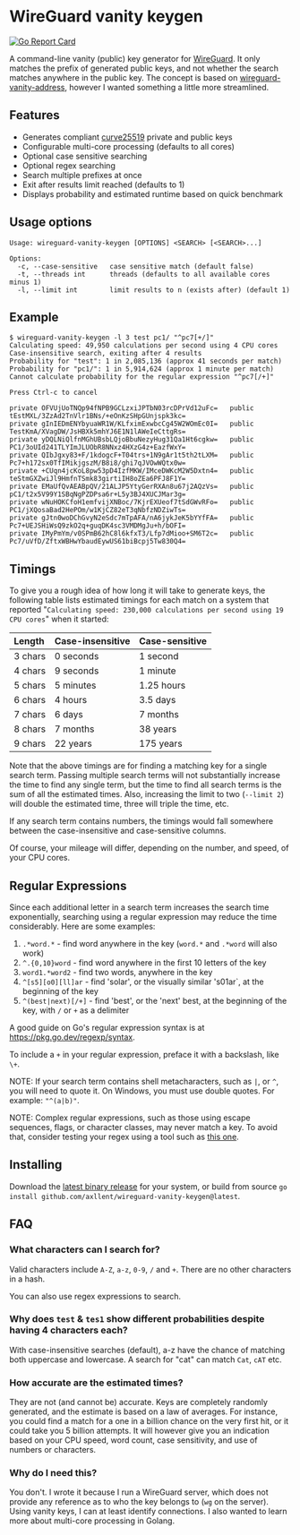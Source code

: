 # WireGuard vanity keygen

[![Go Report Card](https://goreportcard.com/badge/github.com/axllent/wireguard-vanity-keygen)](https://goreportcard.com/report/github.com/axllent/wireguard-vanity-keygen)

A command-line vanity (public) key generator for [WireGuard](https://www.wireguard.com/). It only matches the prefix of generated public keys,
and not whether the search matches anywhere in the public key. The concept is based on 
[wireguard-vanity-address](https://github.com/warner/wireguard-vanity-address), however I wanted something a little more streamlined.


## Features

- Generates compliant [curve25519](https://cr.yp.to/ecdh.html) private and public keys
- Configurable multi-core processing (defaults to all cores)
- Optional case sensitive searching
- Optional regex searching
- Search multiple prefixes at once
- Exit after results limit reached (defaults to 1)
- Displays probability and estimated runtime based on quick benchmark


## Usage options

```
Usage: wireguard-vanity-keygen [OPTIONS] <SEARCH> [<SEARCH>...]

Options:
  -c, --case-sensitive   case sensitive match (default false)
  -t, --threads int      threads (defaults to all available cores minus 1)
  -l, --limit int        limit results to n (exists after) (default 1)
```


## Example

```
$ wireguard-vanity-keygen -l 3 test pc1/ "^pc7[+/]"
Calculating speed: 49,950 calculations per second using 4 CPU cores
Case-insensitive search, exiting after 4 results
Probability for "test": 1 in 2,085,136 (approx 41 seconds per match)
Probability for "pc1/": 1 in 5,914,624 (approx 1 minute per match)
Cannot calculate probability for the regular expression "^pc7[/+]"

Press Ctrl-c to cancel

private OFVUjUoTNQp94fNPB9GCLzxiJPTbN03rcDPrVd12uFc=   public tEstMXL/3ZzAd2TnVlr1BNs/+eOnKzSHpGUnjspk3kc=
private gInIEDmENYbyuaWR1W/KLfximExwbcCg45W2WOmEc0I=   public TestKmA/XVagDW/JsHBXk5mhYJ6E1N1lAWeIeCttgRs=
private yDQLNiQlfnMGhUBsbLQjoBbuNezyHug31Qa1Ht6cgkw=   public PC1/3oUId241TLYImJLUObR8NNxz4HXzG4z+EazfWxY=
private QIbJgxy83+F/1kdogcF+T04trs+1N9gAr1t5th2tLXM=   public Pc7+h172sx0TfIMikjgszM/B8i8/ghi7qJVOwWQtx0w=
private +CUqn4jcKoL8pw53pD4IzfMKW/IMceDWKcM2W5Dxtn4=   public teStmGXZwiJl9HmfnTSmk83girtiIH8oZEa6PFJ8F1Y=
private EMaUfQvAEABpQV/21ALJP5YtyGerRXAn8u67j2AQzVs=   public pC1/t2x5V99Y1SBqNgPZDPsa6r+L5y3BJ4XUCJMar3g=
private wNuHOKCfoH1emfvijXNBoc/7KjrEXUeof7tSdGWvRFo=   public PC1/jXQosaBad2HePOm/w1KjCZ82eT3qNbfzNDZiwTs=
private gJtn0woDChGvyN2eSdc7mTpAFA/nA6jykJeK5bYYfFA=   public Pc7+UEJSHiWsQ9zkO2q+guqDK4sc3VMDMgJu+h/bOFI=
private IMyPmYm/v0SPmB62hC8l6kfxT3/Lfp7dMioo+SM6T2c=   public Pc7/uVfD/ZftxWBHwYbaudEywUS61biBcpj5Tw830Q4=
```


## Timings

To give you a rough idea of how long it will take to generate keys, the following table lists
estimated timings for each match on a system that reported  "`Calculating speed: 230,000 calculations per second using 19 CPU cores`" when it started:

| Length  | Case-insensitive | Case-sensitive |
| :------ | :--------------- | :------------- |
| 3 chars | 0 seconds        | 1 second       |
| 4 chars | 9 seconds        | 1 minute       |
| 5 chars | 5 minutes        | 1.25 hours     |
| 6 chars | 4 hours          | 3.5 days       |
| 7 chars | 6 days           | 7 months       |
| 8 chars | 7 months         | 38 years       |
| 9 chars | 22 years         | 175 years      |

Note that the above timings are for finding a matching key for a single search term.
Passing multiple search terms will not substantially increase the time to find any single term, but the time to find
all search terms is the sum of all the estimated times.
Also, increasing the limit to two (`--limit 2`) will double the estimated time, three will triple the time, etc.

If any search term contains numbers, the timings would fall somewhere between the case-insensitive and case-sensitive columns.

Of course, your mileage will differ, depending on the number, and speed, of your CPU cores.


## Regular Expressions

Since each additional letter in a search term increases the search time exponentially, searching using a regular expression may
reduce the time considerably. Here are some examples:

1. `.*word.*` - find word anywhere in the key (`word.*` and `.*word` will also work)
2. `^.{0,10}word` - find word anywhere in the first 10 letters of the key
3. `word1.*word2` - find two words, anywhere in the key
4. `^[s5][o0][ll]ar` - find 'solar', or the visually similar 's01ar`, at the beginning of the key
5. `^(best|next)[/+]` - find 'best', or the 'next' best, at the beginning of the key, with `/` or `+` as a delimiter

A good guide on Go's regular expression syntax is at https://pkg.go.dev/regexp/syntax.

To include a `+` in your regular expression, preface it with a backslash, like `\+`.

NOTE: If your search term contains shell metacharacters, such as `|`, or `^`, you will need to quote it.
On Windows, you must use double quotes. For example: `"^(a|b)"`.

NOTE: Complex regular expressions, such as those using escape sequences, flags, or character classes, may never match a key.
To avoid that, consider testing your regex using a tool such as [this one](https://go.dev/play/p/6LJy51Wd08O).


## Installing

Download the [latest binary release](https://github.com/axllent/wireguard-vanity-keygen/releases/latest) for your system, 
or build from source `go install github.com/axllent/wireguard-vanity-keygen@latest`.


## FAQ

### What characters can I search for?

Valid characters include `A-Z`, `a-z`, `0-9`, `/` and `+`. There are no other characters in a hash.

You can also use regex expressions to search.


### Why does `test` & `tes1` show different probabilities despite having 4 characters each?

With case-insensitive searches (default), a-z have the chance of matching both uppercase and lowercase. A search for "cat" can match `Cat`, `cAT` etc.


### How accurate are the estimated times?

They are not (and cannot be) accurate. Keys are completely randomly generated, and the estimate is based on a law of averages.
For instance, you could find a match for a one in a billion chance on the very first hit, or it could take you 5 billion attempts.
It will however give you an indication based on your CPU speed, word count, case sensitivity, and use of numbers or characters.


### Why do I need this?

You don't. I wrote it because I run a WireGuard server, which does not provide any reference as to who the key belongs to (`wg` on the server).
Using vanity keys, I can at least identify connections. I also wanted to learn more about multi-core processing in Golang.
